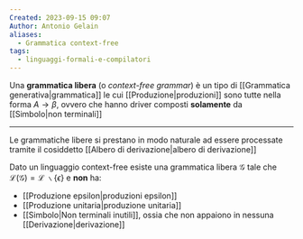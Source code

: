 ```yaml
---
Created: 2023-09-15 09:07
Author: Antonio Gelain
aliases:
  - Grammatica context-free
tags:
  - linguaggi-formali-e-compilatori
---
```


Una **grammatica libera** (o *context-free grammar*) è un tipo di [[Grammatica generativa|grammatica]] le cui [[Produzione|produzioni]] sono tutte nella forma $A \rightarrow \beta$, ovvero che hanno driver composti **solamente** da [[Simbolo|non terminali]]

---

Le grammatiche libere si prestano in modo naturale ad essere processate tramite il cosiddetto [[Albero di derivazione|albero di derivazione]]

Dato un linguaggio context-free esiste una grammatica libera $\mathcal{G}$ tale che $\mathcal{L}(\mathcal{G}) = \mathcal{L}\ \backslash \{ \epsilon \}$ e **non** ha:
- [[Produzione epsilon|produzioni epsilon]]
- [[Produzione unitaria|produzione unitaria]]
- [[Simbolo|Non terminali inutili]], ossia che non appaiono in nessuna [[Derivazione|derivazione]]

